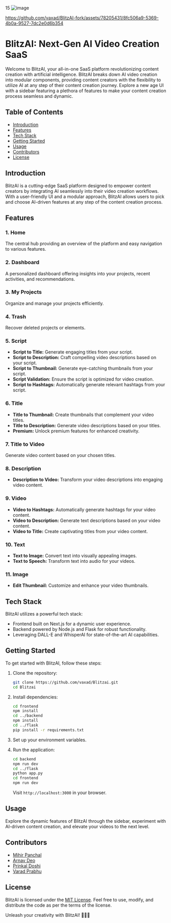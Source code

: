 15
![image](https://res.cloudinary.com/db670bhmc/image/upload/v1707140978/tsmkrk57gr2zekgksrlt.png)


https://github.com/vaxad/BlitzAI-fork/assets/78205431/8fc506a9-5369-4b0a-9527-7dc2e0d6b354


# BlitzAI: Next-Gen AI Video Creation SaaS

Welcome to BlitzAI, your all-in-one SaaS platform revolutionizing content creation with artificial intelligence. BlitzAI breaks down AI video creation into modular components, providing content creators with the flexibility to utilize AI at any step of their content creation journey. Explore a new age UI with a sidebar featuring a plethora of features to make your content creation process seamless and dynamic.

## Table of Contents

- [Introduction](#introduction)
- [Features](#features)
- [Tech Stack](#tech-stack)
- [Getting Started](#getting-started)
- [Usage](#usage)
- [Contributors](#contributors)
- [License](#license)

## Introduction

BlitzAI is a cutting-edge SaaS platform designed to empower content creators by integrating AI seamlessly into their video creation workflows. With a user-friendly UI and a modular approach, BlitzAI allows users to pick and choose AI-driven features at any step of the content creation process.

## Features

### 1. Home

The central hub providing an overview of the platform and easy navigation to various features.

### 2. Dashboard

A personalized dashboard offering insights into your projects, recent activities, and recommendations.

### 3. My Projects

Organize and manage your projects efficiently.

### 4. Trash

Recover deleted projects or elements.

### 5. Script

- **Script to Title:** Generate engaging titles from your script.
- **Script to Description:** Craft compelling video descriptions based on your script.
- **Script to Thumbnail:** Generate eye-catching thumbnails from your script.
- **Script Validation:** Ensure the script is optimized for video creation.
- **Script to Hashtags:** Automatically generate relevant hashtags from your script.

### 6. Title

- **Title to Thumbnail:** Create thumbnails that complement your video titles.
- **Title to Description:** Generate video descriptions based on your titles.
- **Premium:** Unlock premium features for enhanced creativity.

### 7. Title to Video

Generate video content based on your chosen titles.

### 8. Description

- **Description to Video:** Transform your video descriptions into engaging video content.

### 9. Video

- **Video to Hashtags:** Automatically generate hashtags for your video content.
- **Video to Description:** Generate text descriptions based on your video content.
- **Video to Title:** Create captivating titles from your video content.

### 10. Text

- **Text to Image:** Convert text into visually appealing images.
- **Text to Speech:** Transform text into audio for your videos.

### 11. Image

- **Edit Thumbnail:** Customize and enhance your video thumbnails.

## Tech Stack

BlitzAI utilizes a powerful tech stack:

- Frontend built on Next.js for a dynamic user experience.
- Backend powered by Node.js and Flask for robust functionality.
- Leveraging DALL-E and WhisperAI for state-of-the-art AI capabilities.

## Getting Started

To get started with BlitzAI, follow these steps:

1. Clone the repository:

   ```bash
   git clone https://github.com/vaxad/Blitzai.git
   cd Blitzai
   ```

2. Install dependencies:

   ```bash
   cd frontend
   npm install
   cd ../backend
   npm install
   cd ../flask
   pip install -r requirements.txt
   ```

3. Set up your environment variables.

4. Run the application:

   ```bash
   cd backend
   npm run dev
   cd ../flask
   python app.py
   cd frontend
   npm run dev
   ```

   Visit `http://localhost:3000` in your browser.

## Usage

Explore the dynamic features of BlitzAI through the sidebar, experiment with AI-driven content creation, and elevate your videos to the next level.

## Contributors

- [Mihir Panchal](https://github.com/MihirRajeshPanchal)
- [Arnav Deo](https://github.com/arnitdo)
- [Prinkal Doshi](https://github.com/prinkaldoshi27)
- [Varad Prabhu](https://github.com/vaxad)

## License

BlitzAI is licensed under the [MIT License](LICENSE). Feel free to use, modify, and distribute the code as per the terms of the license.

Unleash your creativity with BlitzAI! 🚀🎥✨
